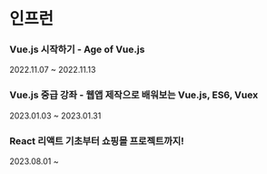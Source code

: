 # 인프런

### Vue.js 시작하기 - Age of Vue.js

2022.11.07 ~ 2022.11.13

### Vue.js 중급 강좌 - 웹앱 제작으로 배워보는 Vue.js, ES6, Vuex

2023.01.03 ~ 2023.01.31

### React 리액트 기초부터 쇼핑몰 프로젝트까지!

2023.08.01 ~ 